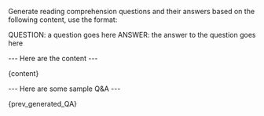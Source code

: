 Generate reading comprehension questions and their answers based on the following content, use the format:

QUESTION: a question goes here
ANSWER: the answer to the question goes here

--- Here are the content ---

{content}


--- Here are some sample Q&A ---

{prev_generated_QA}


